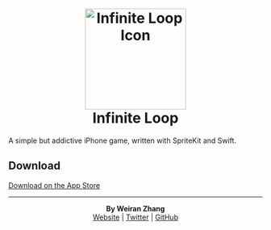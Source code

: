 <h1 align="center">
    <img src="https://raw.githubusercontent.com/weiran/infinite-loop/master/assets/infinite-loop-icon.png" alt="Infinite Loop Icon" title="infinite-loop-icon" width="200">
    <br>
    Infinite Loop
    <br>
</h1>

A simple but addictive iPhone game, written with SpriteKit and Swift.

## Download

[Download on the App Store](https://itunes.apple.com/us/app/infinite-loop/id1076098267?ls=1&mt=8)

---
<p align="center">
  <b>By Weiran Zhang</b><br>
  <a href="https://weiran.co">Website</a> |
  <a href="https://twitter.com/weiran">Twitter</a> |
  <a href="https://github.com/weiran">GitHub</a>
</p>
